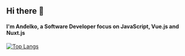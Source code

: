 ## Hi there 👋
#### I'm Anđelko, a Software Developer focus on JavaScript, Vue.js and Nuxt.js

[![Top Langs](https://github-readme-stats.vercel.app/api/top-langs/?username=andelkocvjetkovic&layout=compact)](https://github.com/anuraghazra/github-readme-stats)
<!--
**andelkocvjetkovic/andelkocvjetkovic** is a ✨ _special_ ✨ repository because its `README.md` (this file) appears on your GitHub profile.

Here are some ideas to get you started:

- 🔭 I’m currently working on ...
- 🌱 I’m currently learning ...
- 👯 I’m looking to collaborate on ...
- 🤔 I’m looking for help with ...
- 💬 Ask me about ...
- 📫 How to reach me: ...
- 😄 Pronouns: ...
- ⚡ Fun fact: ...
-->
